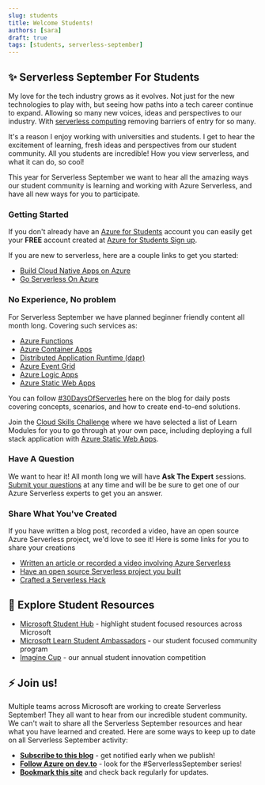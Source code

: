 ```yaml
---
slug: students
title: Welcome Students! 
authors: [sara]
draft: true
tags: [students, serverless-september]
---
```


## ✨ Serverless September For Students

My love for the tech industry grows as it evolves. Not just for the new technologies to play with, but seeing how paths into a tech career continue to expand. Allowing so many new voices, ideas and perspectives to our industry. With [serverless computing](https://azure.microsoft.com/en-us/resources/cloud-computing-dictionary/what-is-serverless-computing/?WT.mc_id=academic-75239-sagibbon) removing barriers of entry for so many.

It's a reason I enjoy working with universities and students. I get to hear the excitement of learning, fresh ideas and perspectives from our student community. All you students are incredible! How you view serverless, and what it can do, so cool!  

This year for Serverless September we want to hear all the amazing ways our student community is learning and working with Azure Serverless, and have all new ways for you to participate. 

### Getting Started

If you don't already have an [Azure for Students](https://docs.microsoft.com/en-us/azure/education-hub/azure-dev-tools-teaching/azure-students-program?WT.mc_id=academic-75239-sagibbon) account you can easily get your **FREE** account created at [Azure for Students Sign up](https://azure.microsoft.com/en-us/free/students/?WT.mc_id=academic-75239-sagibbon).

If you are new to serverless, here are a couple links to get you started:
 * [Build Cloud Native Apps on Azure](https://azure.microsoft.com/en-us/solutions/cloud-native-apps/?WT.mc_id=academic-75239-sagibbon)
 * [Go Serverless On Azure](https://azure.microsoft.com/en-us/solutions/serverless/?WT.mc_id=academic-75239-sagibbon)


### No Experience, No problem

For Serverless September we have planned beginner friendly content all month long. Covering such services as:
 * [Azure Functions](https://docs.microsoft.com/en-us/azure/azure-functions/functions-overview?WT.mc_id=academic-75239-sagibbon)
 * [Azure Container Apps](https://docs.microsoft.com/en-us/azure/container-apps/overview?WT.mc_id=academic-75239-sagibbon)
 * [Distributed Application Runtime (dapr)](https://dapr.io/)
 * [Azure Event Grid](https://docs.microsoft.com/en-us/azure/event-grid/?WT.mc_id=academic-75239-sagibbon)
 * [Azure Logic Apps](https://docs.microsoft.com/en-us/azure/static-web-apps/?WT.mc_id=academic-75239-sagibbon)
 * [Azure Static Web Apps](https://docs.microsoft.com/en-us/azure/logic-apps/?WT.mc_id=academic-75239-sagibbon)

You can follow [#30DaysOfServerles](https://azure.github.io/Cloud-Native/blog/) here on the blog for daily posts covering concepts, scenarios, and how to create end-to-end solutions. 

Join the [Cloud Skills Challenge](https://azure.github.io/Cloud-Native/serverless-september/CloudSkills/) where we have selected a list of Learn Modules for you to go through at your own pace, including deploying a full stack application with [Azure Static Web Apps](https://docs.microsoft.com/en-us/azure/logic-apps/?WT.mc_id=academic-75239-sagibbon).


### Have A Question 

We want to hear it! All month long we will have **Ask The Expert** sessions. [Submit your questions](https://github.com/Azure/Cloud-Native/issues/new?assignees=&labels=ask+the+expert&template=---ask-the-expert-.md&title=%5BAsk+The+Expert%5D++) at any time and will be be sure to get one of our Azure Serverless experts to get you an answer. 

### Share What You've Created 

If you have written a blog post, recorded a video, have an open source Azure Serverless project, we'd love to see it! Here is some links for you to share your creations

* [Written an article or recorded a video involving Azure Serverless](https://github.com/Azure/Cloud-Native/issues/new?assignees=&labels=&template=---community-buzz--share-technical-articles.md&title=)
* [Have an open source Serverless project you built](https://github.com/Azure/Cloud-Native/issues/new?assignees=&labels=&template=---community-showcase--share-code-projects.md&title=%5BShowcase+Submission%5D)
* [Crafted a Serverless Hack](https://github.com/Azure/Cloud-Native/issues/new?assignees=&labels=&template=---serverless-hacks--share-your-hack-.md&title=%5BServerless+Hacks%5D)

## 🧭 Explore Student Resources

* [Microsoft Student Hub](https://docs.microsoft.com/en-us/learn/student-hub/?WT.mc_id=academic-75239-sagibbon) - highlight student focused resources across Microsoft
* [Microsoft Learn Student Ambassadors](https://studentambassadors.microsoft.com/?WT.mc_id=academic-75239-sagibbon) - our student focused community program
* [Imagine Cup](https://imaginecup.microsoft.com/en-us/Events?ocid=pre_web_ambassador_learnmore_all?WT.mc_id=academic-75239-sagibbon) - our annual student innovation competition

## ⚡️ Join us!

Multiple teams across Microsoft are working to create Serverless September! They all want to hear from our incredible student community. We can't wait to share all the Serverless September resources and hear what you have learned and created. Here are some ways to keep up to date on all Serverless September activity:

* **[Subscribe to this blog](https://azure.github.io/Cloud-Native/blog/rss.xml)** - get notified early when we publish!
* **[Follow Azure on dev.to](https://dev.to/azure)** - look for the #ServerlessSeptember series!
* **[Bookmark this site](https://aka.ms/serverless-september?WT.mc_id=academic-75239-sagibbon)** and check back regularly for updates.